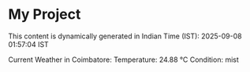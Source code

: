 # My Project

This content is dynamically generated in Indian Time (IST): 2025-09-08 01:57:04 IST


Current Weather in Coimbatore:
Temperature: 24.88 °C
Condition: mist
